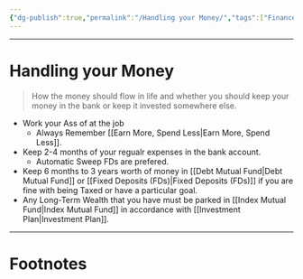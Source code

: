 ```yaml
---
{"dg-publish":true,"permalink":"/Handling your Money/","tags":["Finance"]}
---
```



---
# Handling your Money
> How the money should flow in life and whether you should keep your money in the bank or keep it invested somewhere else.

- Work your Ass of at the job
	- Always Remember [[Earn More, Spend Less\|Earn More, Spend Less]].
- Keep 2-4 months of your regualr expenses in the bank account.
	- Automatic Sweep FDs are prefered.
- Keep 6 months to 3 years worth of money in [[Debt Mutual Fund\|Debt Mutual Fund]] or [[Fixed Deposits (FDs)\|Fixed Deposits (FDs)]] if you are fine with being Taxed or have a particular goal.
- Any Long-Term Wealth that you have must be parked in [[Index Mutual Fund\|Index Mutual Fund]] in accordance with [[Investment Plan\|Investment Plan]].


---
# Footnotes